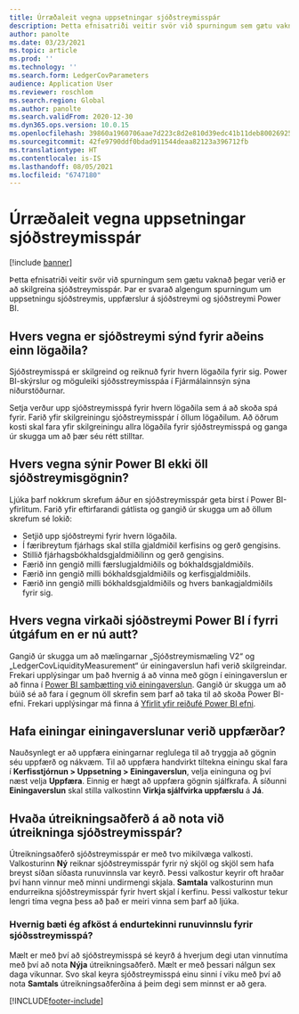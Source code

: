 ```yaml
---
title: Úrræðaleit vegna uppsetningar sjóðstreymisspár
description: Þetta efnisatriði veitir svör við spurningum sem gætu vaknað þegar verið er að skilgreina sjóðstreymisspár. Þar er svarað algengum spurningum um uppsetningu sjóðstreymis, uppfærslur á sjóðstreymi og sjóðstreymi Power BI.
author: panolte
ms.date: 03/23/2021
ms.topic: article
ms.prod: ''
ms.technology: ''
ms.search.form: LedgerCovParameters
audience: Application User
ms.reviewer: roschlom
ms.search.region: Global
ms.author: panolte
ms.search.validFrom: 2020-12-30
ms.dyn365.ops.version: 10.0.15
ms.openlocfilehash: 39860a1960706aae7d223c8d2e810d39edc41b11deb80026925e6655f8e23ee8
ms.sourcegitcommit: 42fe9790ddf0bdad911544deaa82123a396712fb
ms.translationtype: HT
ms.contentlocale: is-IS
ms.lasthandoff: 08/05/2021
ms.locfileid: "6747180"
---
```

# <a name="troubleshoot-cash-flow-forecasting-setup"></a>Úrræðaleit vegna uppsetningar sjóðstreymisspár

[!include [banner](../includes/banner.md)]

Þetta efnisatriði veitir svör við spurningum sem gætu vaknað þegar verið er að skilgreina sjóðstreymisspár. Þar er svarað algengum spurningum um uppsetningu sjóðstreymis, uppfærslur á sjóðstreymi og sjóðstreymi Power BI.

## <a name="why-is-cash-flow-shown-for-only-one-legal-entity"></a>Hvers vegna er sjóðstreymi sýnd fyrir aðeins einn lögaðila?

Sjóðstreymisspá er skilgreind og reiknuð fyrir hvern lögaðila fyrir sig. Power BI-skýrslur og möguleiki sjóðsstreymisspáa í Fjármálainnsýn sýna niðurstöðurnar.

Setja verður upp sjóðstreymisspá fyrir hvern lögaðila sem á að skoða spá fyrir. Farið yfir skilgreiningu sjóðstreymisspár í öllum lögaðilum. Að öðrum kosti skal fara yfir skilgreiningu allra lögaðila fyrir sjóðstreymisspá og ganga úr skugga um að þær séu rétt stilltar.

## <a name="why-doesnt-power-bi-show-all-the-cash-flow-data"></a>Hvers vegna sýnir Power BI ekki öll sjóðstreymisgögnin?

Ljúka þarf nokkrum skrefum áður en sjóðstreymisspár geta birst í Power BI-yfirlitum. Farið yfir eftirfarandi gátlista og gangið úr skugga um að öllum skrefum sé lokið:

- Setjið upp sjóðstreymi fyrir hvern lögaðila.
- Í færibreytum fjárhags skal stilla gjaldmiðil kerfisins og gerð gengisins.
- Stillið fjárhagsbókhaldsgjaldmiðilinn og gerð gengisins.
- Færið inn gengið milli færslugjaldmiðils og bókhaldsgjaldmiðils.
- Færið inn gengið milli bókhaldsgjaldmiðils og kerfisgjaldmiðils.
- Færið inn gengið milli bókhaldsgjaldmiðils og hvers bankagjaldmiðils fyrir sig.

## <a name="why-did-cash-flow-power-bi-work-in-previous-versions-but-is-now-blank"></a>Hvers vegna virkaði sjóðstreymi Power BI í fyrri útgáfum en er nú autt?

Gangið úr skugga um að mælingarnar „Sjóðstreymismæling V2“ og „LedgerCovLiquidityMeasurement“ úr einingaverslun hafi verið skilgreindar. Frekari upplýsingar um það hvernig á að vinna með gögn í einingaverslun er að finna í [Power BI samþætting við einingaverslun](../../fin-ops-core/dev-itpro/analytics/power-bi-integration-entity-store.md). Gangið úr skugga um að búið sé að fara í gegnum öll skrefin sem þarf að taka til að skoða Power BI-efni. Frekari upplýsingar má finna á [Yfirlit yfir reiðufé Power BI efni](Cash-Overview-Power-BI-content.md).

## <a name="have-the-entity-store-entities-been-refreshed"></a>Hafa einingar einingaverslunar verið uppfærðar?

Nauðsynlegt er að uppfæra einingarnar reglulega til að tryggja að gögnin séu uppfærð og nákvæm. Til að uppfæra handvirkt tiltekna einingu skal fara í **Kerfisstjórnun \> Uppsetning \> Einingaverslun**, velja eininguna og því næst velja **Uppfæra**. Einnig er hægt að uppfæra gögnin sjálfkrafa. Á síðunni **Einingaverslun** skal stilla valkostinn **Virkja sjálfvirka uppfærslu** á **Já**.

## <a name="which-calculation-method-should-be-used-when-calculating-cash-flow-forecasts"></a>Hvaða útreikningsaðferð á að nota við útreikninga sjóðstreymisspár?

Útreikningsaðferð sjóðstreymisspár er með tvo mikilvæga valkosti. Valkosturinn **Ný** reiknar sjóðstreymisspár fyrir ný skjöl og skjöl sem hafa breyst síðan síðasta runuvinnsla var keyrð. Þessi valkostur keyrir oft hraðar því hann vinnur með minni undirmengi skjala.  **Samtala** valkosturinn mun endurreikna sjóðstreymisspár fyrir hvert skjal í kerfinu. Þessi valkostur tekur lengri tíma vegna þess að það er meiri vinna sem þarf að ljúka.

### <a name="how-do-i-improve-the-performance-of-the-cash-flow-forecasting-recurring-batch-job"></a>Hvernig bæti ég afköst á endurtekinni runuvinnslu fyrir sjóðsstreymisspá?

Mælt er með því að sjóðstreymisspá sé keyrð á hverjum degi utan vinnutíma með því að nota **Nýja** útreikningsaðferð. Mælt er með þessari nálgun sex daga vikunnar. Svo skal keyra sjóðstreymisspá einu sinni í viku með því að nota **Samtals** útreikningsaðferðina á þeim degi sem minnst er að gera.

[!INCLUDE[footer-include](../../includes/footer-banner.md)]

